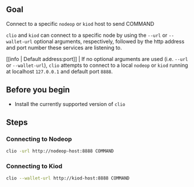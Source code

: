 ## Goal

Connect to a specific `nodeop` or `kiod` host to send COMMAND

`clio` and `kiod` can connect to a specific node by using the `--url` or `--wallet-url` optional arguments, respectively, followed by the http address and port number these services are listening to.

[[info | Default address:port]]
| If no optional arguments are used (i.e. `--url` or `--wallet-url`), `clio` attempts to connect to a local `nodeop` or `kiod` running at localhost `127.0.0.1` and default port `8888`.

## Before you begin

* Install the currently supported version of `clio`

## Steps
### Connecting to Nodeop

```sh
clio -url http://nodeop-host:8888 COMMAND
```

### Connecting to Kiod

```sh
clio --wallet-url http://kiod-host:8888 COMMAND
```
